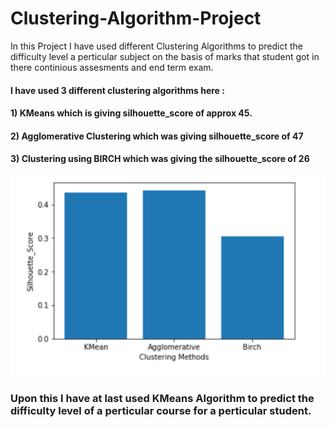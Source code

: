 # Clustering-Algorithm-Project

In this Project I have used different Clustering Algorithms to predict the difficulty level a perticular subject on the basis of marks that  student got in there continious assesments and end term exam.

#### I have used 3 different clustering algorithms here : 
#### 1) KMeans which is giving silhouette_score of approx 45.
#### 2) Agglomerative Clustering which was giving silhouette_score of 47
#### 3) Clustering using BIRCH which was giving the silhouette_score of 26

![](screenshot-localhost-8891-2020.04.08-15-08-28.png)



### Upon this I have at last used KMeans Algorithm to predict the difficulty level of a perticular course for a perticular student.
